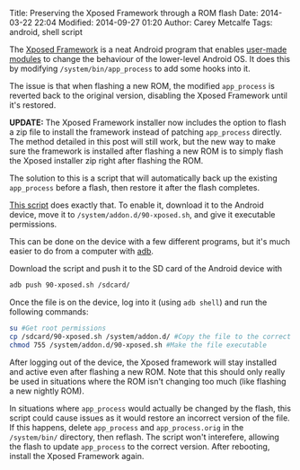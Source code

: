 Title: Preserving the Xposed Framework through a ROM flash
Date: 2014-03-22 22:04
Modified: 2014-09-27 01:20
Author: Carey Metcalfe
Tags: android, shell script

The [Xposed Framework](http://repo.xposed.info/) is a neat Android program that
enables [user-made modules](http://repo.xposed.info/module-overview) to change
the behaviour of the lower-level Android OS. It does this by modifying
`/system/bin/app_process` to add some hooks into it.

The issue is that when flashing a new ROM, the modified `app_process` is
reverted back to the original version, disabling the Xposed Framework
until it's restored.

**UPDATE:** The Xposed Framework installer now includes the option to flash
a zip file to install the framework instead of patching `app_process` directly.
The method detailed in this post will still work, but the new way to make sure
the framework is installed after flashing a new ROM is to simply flash the
Xposed installer zip right after flashing the ROM.

The solution to this is a script that will automatically back up the existing
`app_process` before a flash, then restore it after the flash completes.

[This script](http://forum.xda-developers.com/showpost.php?p=43617268&postcount=2087)
does exactly that. To enable it, download it to the Android device, move it to
`/system/addon.d/90-xposed.sh`, and give it executable permissions.

This can be done on the device with a few different programs, but it's much
easier to do from a computer with [adb](https://developer.android.com/tools/help/adb.html).

Download the script and push it to the SD card of the Android device with
```bash
adb push 90-xposed.sh /sdcard/
```

Once the file is on the device, log into it (using `adb shell`) and run the
following commands:
```bash
su #Get root permissions
cp /sdcard/90-xposed.sh /system/addon.d/ #Copy the file to the correct folder
chmod 755 /system/addon.d/90-xposed.sh #Make the file executable
```

After logging out of the device, the Xposed framework will stay installed and
active even after flashing a new ROM. Note that this should only really be
used in situations where the ROM isn't changing too much (like flashing a new
nightly ROM).

In situations where `app_process` would actually be changed by the flash, this
script could cause issues as it would restore an incorrect version of the file.
If this happens, delete `app_process` and `app_process.orig` in the
`/system/bin/` directory, then reflash. The script won't interefere, allowing
the flash to update `app_process` to the correct version. After rebooting,
install the Xposed Framework again.
